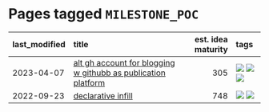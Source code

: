 # Pages tagged `MILESTONE_POC`

|last_modified|title|est. idea maturity|tags
|:---|:---|---:|:---|
|2023-04-07|[alt gh account for blogging w githubb as publication platform](../alt_gh_account_for_blogging.md)|305|[![](https://img.shields.io/badge/tag-MILESTONE_POC-76bb24)](../tags/MILESTONE_POC.md) [![](https://img.shields.io/badge/tag-publication-95bed6)](../tags/publication.md) [![](https://img.shields.io/badge/tag-wip-b25b5)](../tags/wip.md)|
|2022-09-23|[declarative infill](../declarative-infill.md)|748|[![](https://img.shields.io/badge/tag-MILESTONE_POC-76bb24)](../tags/MILESTONE_POC.md) [![](https://img.shields.io/badge/tag-experimental-496a1)](../tags/experimental.md)|